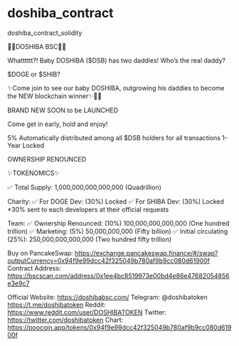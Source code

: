 # doshiba_contract
doshiba_contract_solidity

:dog::baby_bottle:DOSHIBA BSC:dog::baby_bottle:
 
Whatttttt?!
Baby DOSHIBA ($DSB) has two daddies! Who’s the real daddy? 
 
$DOGE or $SHIB? 
 
:sparkles:Come  join to see our baby DOSHIBA, outgrowing his daddies to become the NEW blockchain winner:sparkles::dog::fireworks:
 
BRAND NEW 
SOON to be LAUNCHED
 
Come get in early, hold and enjoy! 
 
5% Automatically distributed among all $DSB holders for all transactions 
1-Year Locked 
 
OWNERSHIP RENOUNCED
 
:sparkles:TOKENOMICS:sparkles:
 
:white_check_mark: Total Supply: 1,000,000,000,000,000 (Quadrillion)
 
Charity: 
:white_check_mark: For DOGE Dev: (30%) Locked 
:white_check_mark: For SHIBA Dev: (30%) Locked 
*30% sent to each developers at their official requests
 
Team: 
:white_check_mark: Ownership Renounced: (10%) 100,000,000,000,000 (One hundred trillion)
:white_check_mark: Marketing: (5%) 50,000,000,000 (Fifty billion)
:white_check_mark: Initial circulating (25%): 250,000,000,000,000 (Two hundred fifty trillion)


Buy on PancakeSwap: https://exchange.pancakeswap.finance/#/swap?outputCurrency=0x94f9e99dcc42f325049b780af9b9cc080d61900f
Contract Address: https://bscscan.com/address/0x1ee4bc8519973e00bd4e86e47682054856e3e9c7


Official Website: https://doshibabsc.com/
Telegram: @doshibatoken 
https://t.me/doshibatoken
Reddit: https://www.reddit.com/user/DOSHIBATOKEN
Twitter: https://twitter.com/doshibatoken
Chart: https://poocoin.app/tokens/0x94f9e99dcc42f325049b780af9b9cc080d61900f
